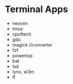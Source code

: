 # Terminal Apps

* neovim
* tmux
* cpuftech
* gdu
* magick //converter
* fzf
* powertop
* bat
* lsd
* lynx, w3m
* lf
